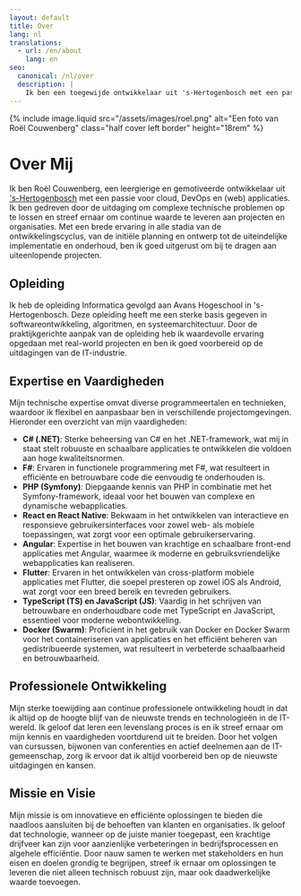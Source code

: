 ```yaml
---
layout: default
title: Over
lang: nl
translations:
  - url: /en/about
    lang: en
seo:
  canonical: /nl/over
  description: |
    Ik ben een toegewijde ontwikkelaar uit 's-Hertogenbosch met een passie voor cloud, DevOps en webapplicaties. Mijn ervaring omvat alle fasen van de ontwikkelingscyclus, van planning en ontwerp tot implementatie en onderhoud. Met een sterke basis in Computer Science van Avans Hogeschool, ben ik gespecialiseerd in technologieën zoals C#, F#, PHP (Symfony), React, Angular, Flutter, TypeScript, JavaScript en Docker. Toegewijd aan continue leren, streef ik ernaar innovatieve oplossingen te bieden die voldoen aan de behoeften van klanten en de efficiëntie van bedrijven verbeteren.
---
```


{% include image.liquid src="/assets/images/roel.png" alt="Een foto van Roël Couwenberg" class="half cover left border" height="18rem" %}

# Over Mij

Ik ben Roël Couwenberg, een leergierige en gemotiveerde ontwikkelaar uit ['s-Hertogenbosch](geo:51.6978,5.3037?q='s-Hertogenbosch) met een passie voor cloud, DevOps en (web) applicaties. Ik ben gedreven door de uitdaging om complexe technische problemen op te lossen en streef ernaar om continue waarde te leveren aan projecten en organisaties. Met een brede ervaring in alle stadia van de ontwikkelingscyclus, van de initiële planning en ontwerp tot de uiteindelijke implementatie en onderhoud, ben ik goed uitgerust om bij te dragen aan uiteenlopende projecten.

## Opleiding

Ik heb de opleiding Informatica gevolgd aan Avans Hogeschool in 's-Hertogenbosch. Deze opleiding heeft me een sterke basis gegeven in softwareontwikkeling, algoritmen, en systeemarchitectuur. Door de praktijkgerichte aanpak van de opleiding heb ik waardevolle ervaring opgedaan met real-world projecten en ben ik goed voorbereid op de uitdagingen van de IT-industrie.

## Expertise en Vaardigheden

Mijn technische expertise omvat diverse programmeertalen en technieken, waardoor ik flexibel en aanpasbaar ben in verschillende projectomgevingen. Hieronder een overzicht van mijn vaardigheden:

- **C# (.NET)**: Sterke beheersing van C# en het .NET-framework, wat mij in staat stelt robuuste en schaalbare applicaties te ontwikkelen die voldoen aan hoge kwaliteitsnormen.
- **F#**: Ervaren in functionele programmering met F#, wat resulteert in efficiënte en betrouwbare code die eenvoudig te onderhouden is.
- **PHP (Symfony)**: Diepgaande kennis van PHP in combinatie met het Symfony-framework, ideaal voor het bouwen van complexe en dynamische webapplicaties.
- **React en React Native**: Bekwaam in het ontwikkelen van interactieve en responsieve gebruikersinterfaces voor zowel web- als mobiele toepassingen, wat zorgt voor een optimale gebruikerservaring.
- **Angular**: Expertise in het bouwen van krachtige en schaalbare front-end applicaties met Angular, waarmee ik moderne en gebruiksvriendelijke webapplicaties kan realiseren.
- **Flutter**: Ervaren in het ontwikkelen van cross-platform mobiele applicaties met Flutter, die soepel presteren op zowel iOS als Android, wat zorgt voor een breed bereik en tevreden gebruikers.
- **TypeScript (TS) en JavaScript (JS)**: Vaardig in het schrijven van betrouwbare en onderhoudbare code met TypeScript en JavaScript, essentieel voor moderne webontwikkeling.
- **Docker (Swarm)**: Proficient in het gebruik van Docker en Docker Swarm voor het containeriseren van applicaties en het efficiënt beheren van gedistribueerde systemen, wat resulteert in verbeterde schaalbaarheid en betrouwbaarheid.

## Professionele Ontwikkeling

Mijn sterke toewijding aan continue professionele ontwikkeling houdt in dat ik altijd op de hoogte blijf van de nieuwste trends en technologieën in de IT-wereld. Ik geloof dat leren een levenslang proces is en ik streef ernaar om mijn kennis en vaardigheden voortdurend uit te breiden. Door het volgen van cursussen, bijwonen van conferenties en actief deelnemen aan de IT-gemeenschap, zorg ik ervoor dat ik altijd voorbereid ben op de nieuwste uitdagingen en kansen.

## Missie en Visie

Mijn missie is om innovatieve en efficiënte oplossingen te bieden die naadloos aansluiten bij de behoeften van klanten en organisaties. Ik geloof dat technologie, wanneer op de juiste manier toegepast, een krachtige drijfveer kan zijn voor aanzienlijke verbeteringen in bedrijfsprocessen en algehele efficiëntie. Door nauw samen te werken met stakeholders en hun eisen en doelen grondig te begrijpen, streef ik ernaar om oplossingen te leveren die niet alleen technisch robuust zijn, maar ook daadwerkelijke waarde toevoegen.

